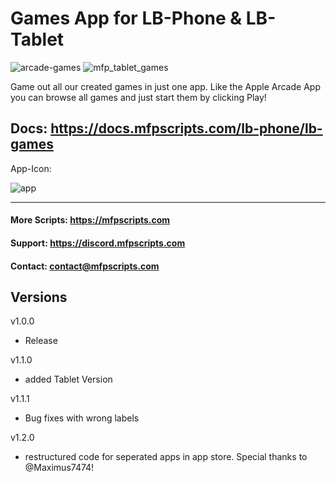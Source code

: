 # Games App for LB-Phone & LB-Tablet

![arcade-games](https://github.com/user-attachments/assets/f7caf664-b983-4190-b3e9-8b03314bc1dd)
![mfp_tablet_games](https://github.com/user-attachments/assets/6fb0a379-6e74-4a6a-b2b7-d3fc8a7e5303)


Game out all our created games in just one app.
Like the Apple Arcade App you can browse all games and just start them by clicking Play!

Docs: https://docs.mfpscripts.com/lb-phone/lb-games
------------------------------------------


App-Icon:

![app](https://github.com/user-attachments/assets/8d42e8df-9029-4d54-a88f-ed1a0f127b62)

------------------------------------------

#### More Scripts: https://mfpscripts.com
#### Support: https://discord.mfpscripts.com
#### Contact: contact@mfpscripts.com

## Versions
v1.0.0
- Release

v1.1.0
- added Tablet Version

v1.1.1
- Bug fixes with wrong labels

v1.2.0
- restructured code for seperated apps in app store. Special thanks to @Maximus7474!